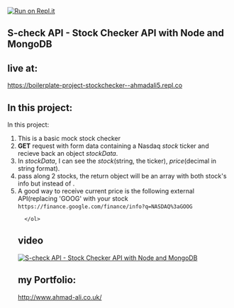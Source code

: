 
[![Run on Repl.it](https://repl.it/badge/github/aa947/boilerplate-project-stockchecker)](https://repl.it/github/aa947/boilerplate-project-stockchecker)

## S-check API - Stock Checker API with Node and MongoDB 

## live at:
https://boilerplate-project-stockchecker--ahmadali5.repl.co

## In this project:
<p> In this project:
 <ol>
        <li>This is a basic mock stock checker</li>
        <li><b>GET</b> request with form data containing a Nasdaq <i>stock</i> ticker and recieve back an object <i>stockData</i>.</li>
        <li>In <i>stockData</i>, I can see the <i>stock</i>(string, the ticker), <i>price</i>(decimal in string format).</li>
         <li> pass along 2 stocks, the return object will be an array with both stock's info but instead of .</li>
        <li>A good way to receive current price is the following external API(replacing 'GOOG' with your stock <code>https://finance.google.com/finance/info?q=NASDAQ%3aGOOG</code></li>
       
       
       
      </ol>
</p>



## video
[![ S-check API - Stock Checker API with Node and MongoDB ](http://img.youtube.com/vi/ad5Ztkf5Kd0/0.jpg)](http://www.youtube.com/watch?v=ad5Ztkf5Kd0 " S-check API - Stock Checker API with Node and MongoDB ")


## my Portfolio:
http://www.ahmad-ali.co.uk/


